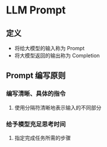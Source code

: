 LLM Prompt
==========

## 定义
+ 将给大模型的输入称为 Prompt
+ 将大模型返回的输出称为 Completion

## Prompt 编写原则

### 编写清晰、具体的指令

1. 使用分隔符清晰地表示输入的不同部分

### 给予模型充足思考时间
1. 指定完成任务所需的步骤
   
